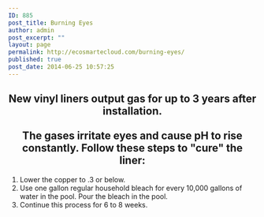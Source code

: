 ```yaml
---
ID: 885
post_title: Burning Eyes
author: admin
post_excerpt: ""
layout: page
permalink: http://ecosmartecloud.com/burning-eyes/
published: true
post_date: 2014-06-25 10:57:25
---
```

<style>
.myButton {
	-moz-box-shadow:inset 0px 1px 0px 0px #cf866c;
	-webkit-box-shadow:inset 0px 1px 0px 0px #cf866c;
	box-shadow:inset 0px 1px 0px 0px #cf866c;
	background:-webkit-gradient(linear, left top, left bottom, color-stop(0.05, #d0451b), color-stop(1, #bc3315));
	background:-moz-linear-gradient(top, #d0451b 5%, #bc3315 100%);
	background:-webkit-linear-gradient(top, #d0451b 5%, #bc3315 100%);
	background:-o-linear-gradient(top, #d0451b 5%, #bc3315 100%);
	background:-ms-linear-gradient(top, #d0451b 5%, #bc3315 100%);
	background:linear-gradient(to bottom, #d0451b 5%, #bc3315 100%);
	filter:progid:DXImageTransform.Microsoft.gradient(startColorstr='#d0451b', endColorstr='#bc3315',GradientType=0);
	background-color:#d0451b;
	-moz-border-radius:3px;
	-webkit-border-radius:3px;
	border-radius:3px;
	border:1px solid #942911;
	display:inline-block;
	cursor:pointer;
	color:#ffffff;
	font-family:arial;
	font-size:15px;
	font-weight:bold;
	padding:8px 24px;
	text-decoration:none;
	text-shadow:0px 1px 0px #854629;
}
.myButton:hover {
	background:-webkit-gradient(linear, left top, left bottom, color-stop(0.05, #bc3315), color-stop(1, #d0451b));
	background:-moz-linear-gradient(top, #bc3315 5%, #d0451b 100%);
	background:-webkit-linear-gradient(top, #bc3315 5%, #d0451b 100%);
	background:-o-linear-gradient(top, #bc3315 5%, #d0451b 100%);
	background:-ms-linear-gradient(top, #bc3315 5%, #d0451b 100%);
	background:linear-gradient(to bottom, #bc3315 5%, #d0451b 100%);
	filter:progid:DXImageTransform.Microsoft.gradient(startColorstr='#bc3315', endColorstr='#d0451b',GradientType=0);
	background-color:#bc3315;
}
.myButton:active {
	position:relative;
	top:1px;
}
</style>

<center>
<h2>New vinyl liners output gas for up to 3 years after installation. <br><br>The gases irritate eyes and cause pH to rise constantly.  Follow these steps to "cure" the liner:</h2>
</center>
<ol>
<li>Lower the copper to .3 or below.</li>
<li>Use one gallon regular household bleach for every 10,000 gallons of water in the pool.  Pour the bleach in the pool.  </li>
<li>Continue this process for 6 to 8 weeks.</li>

</ol>